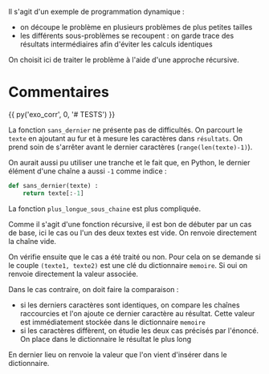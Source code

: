Il s'agit d'un exemple de programmation dynamique :

* on découpe le problème en plusieurs problèmes de plus petites tailles
* les différents sous-problèmes se recoupent : on garde trace des résultats intermédiaires afin d'éviter les calculs identiques

On choisit ici de traiter le problème à l'aide d'une approche récursive.

# Commentaires

{{ py('exo_corr', 0, '# TESTS') }}

La fonction `sans_dernier` ne présente pas de difficultés. On parcourt le `texte` en ajoutant au fur et à mesure les caractères dans `résultats`. On prend soin de s'arrêter avant le dernier caractères (`range(len(texte)-1)`).

On aurait aussi pu utiliser une tranche et le fait que, en Python, le dernier élément d'une chaîne a aussi `-1` comme indice :

```python
def sans_dernier(texte) :
    return texte[:-1]
```

La fonction `plus_longue_sous_chaine` est plus compliquée.

Comme il s'agit d'une fonction récursive, il est bon de débuter par un cas de base, ici le cas ou l'un des deux textes est vide. On renvoie directement la chaîne vide.

On vérifie ensuite que le cas a été traité ou non. Pour cela on se demande si le couple `(texte1, texte2)` est une clé du dictionnaire `memoire`. Si oui on renvoie directement la valeur associée.

Dans le cas contraire, on doit faire la comparaison :

* si les derniers caractères sont identiques, on compare les chaînes raccourcies et l'on ajoute ce dernier caractère au résultat. Cette valeur est immédiatement stockée dans le dictionnaire `memoire`
* si les caractères diffèrent, on étudie les deux cas précisés par l'énoncé. On place dans le dictionnaire le résultat le plus long

En dernier lieu on renvoie la valeur que l'on vient d'insérer dans le dictionnaire.